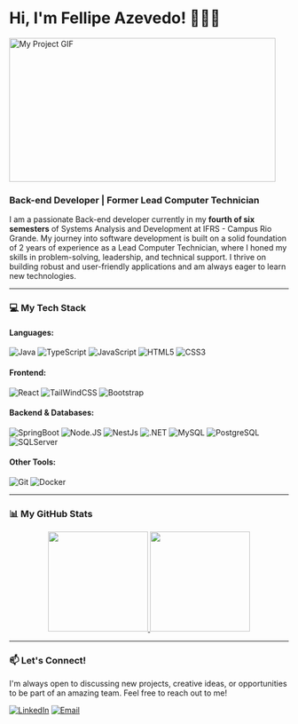 # Hi, I'm Fellipe Azevedo! 👋👨‍💻

<img src="https://media4.giphy.com/media/v1.Y2lkPTc5MGI3NjExYWx3N2ttNTB0MHZwb3o3ZTlnM3p3dGJoNmtlMjk2Y3MyZzhzcW9hdCZlcD12MV9pbnRlcm5hbF9naWZfYnlfaWQmY3Q9Zw/BWD3CtcudWL28/giphy.gif" alt="My Project GIF" width="480" height="259">

### Back-end Developer | Former Lead Computer Technician

I am a passionate Back-end developer currently in my **fourth of six semesters** of Systems Analysis and Development at IFRS - Campus Rio Grande. My journey into software development is built on a solid foundation of 2 years of experience as a Lead Computer Technician, where I honed my skills in problem-solving, leadership, and technical support. I thrive on building robust and user-friendly applications and am always eager to learn new technologies.

---

### 💻 My Tech Stack

#### Languages:

![Java](https://img.shields.io/badge/Java-ED8B00?style=for-the-badge&logo=openjdk&logoColor=white)
![TypeScript](https://img.shields.io/badge/TypeScript-007ACC?style=for-the-badge&logo=typescript&logoColor=white)
![JavaScript](https://img.shields.io/badge/JavaScript-323330?style=for-the-badge&logo=javascript&logoColor=F7DF1E)
![HTML5](https://img.shields.io/badge/HTML5-E34F26?style=for-the-badge&logo=html5&logoColor=white)
![CSS3](https://img.shields.io/badge/CSS3-1572B6?style=for-the-badge&logo=css3&logoColor=white)

#### Frontend:

![React](https://img.shields.io/badge/React-20232A?style=for-the-badge&logo=react&logoColor=61DAFB)
![TailWindCSS](https://img.shields.io/badge/tailwindcss-%2338B2AC.svg?style=for-the-badge&logo=tailwind-css&logoColor=white)
![Bootstrap](https://img.shields.io/badge/Bootstrap-563D7C?style=for-the-badge&logo=bootstrap&logoColor=white)

#### Backend & Databases:

![SpringBoot](https://img.shields.io/badge/SpringBoot-6DB33F?style=for-the-badge&logo=Spring&logoColor=white)
![Node.JS](https://img.shields.io/badge/Node.js-43853D?style=for-the-badge&logo=node.js&logoColor=white)
![NestJs](https://img.shields.io/badge/-NestJs-ea2845?style=for-the-badge&logo=nestjs&logoColor=white)
![.NET](https://img.shields.io/badge/.NET-5C2D91?style=badge&logo=.net&logoColor=white)
![MySQL](https://img.shields.io/badge/MySQL-005C84?style=for-the-badge&logo=mysql&logoColor=white)
![PostgreSQL](https://img.shields.io/badge/postgres-%23316192.svg?style=for-the-badge&logo=postgresql&logoColor=white)
![SQLServer](https://img.shields.io/badge/Microsoft_SQL_Server-CC2927)

#### Other Tools:

![Git](https://img.shields.io/badge/git-%23F05033.svg?style=for-the-badge&logo=git&logoColor=white)
![Docker](https://img.shields.io/badge/docker-257bd6?style=for-the-badge&logo=docker&logoColor=white)

---

### 📊 My GitHub Stats

<div align="center">
   <a href="https://github.com/FellipeCavalcante">
    <img height="180em" src="https://github-readme-stats.vercel.app/api/top-langs/?username=FellipeCavalcante&layout=compact&langs_count=7&theme=dracula&bg_color=00000000&border_color=30A3DC&show_icons=true&icon_color=30A3DC&title_color=E94D5F&text_color=FFF"/> 
    <img height="180em" src="https://github-readme-stats.vercel.app/api?username=FellipeCavalcante&theme=dracula&bg_color=00000000&border_color=30A3DC&show_icons=true&icon_color=30A3DC&title_color=E94D5F&text_color=FFF&include_all_commits=true"/>
  </a>
</div>

---

### 📫 Let's Connect!

I'm always open to discussing new projects, creative ideas, or opportunities to be part of an amazing team. Feel free to reach out to me!

<a href="https://www.linkedin.com/in/fellipeazevedo03/"><img src="https://img.shields.io/badge/LinkedIn-0077B5?style=for-the-badge&logo=linkedin&logoColor=white" alt="LinkedIn"></a>
<a href="mailto:fellipe.c.azevedo03@gmail.com"><img src="https://img.shields.io/badge/Email-D14836?style=for-the-badge&logo=gmail&logoColor=white" alt="Email"></a>

